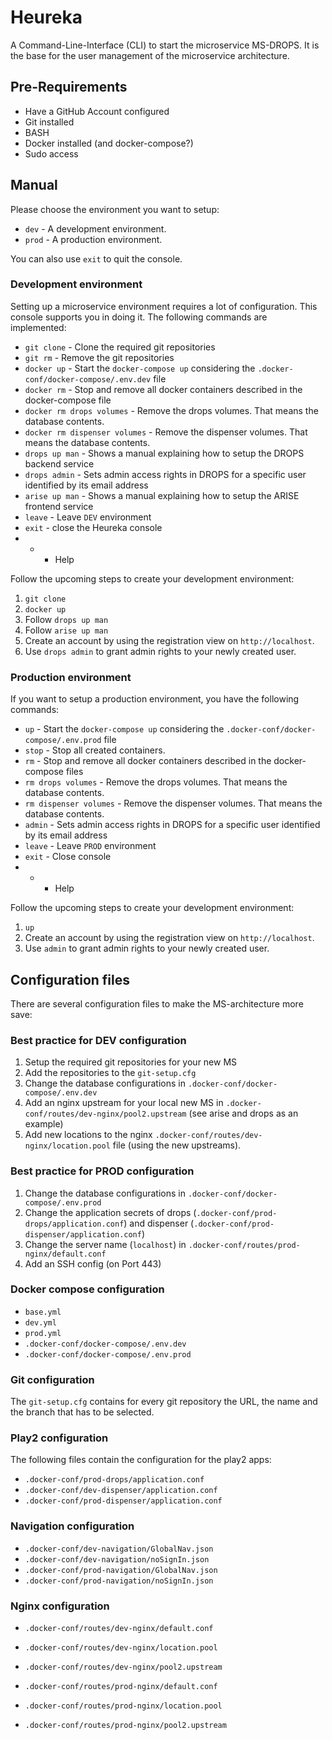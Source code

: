# Heureka
A Command-Line-Interface (CLI) to start the microservice MS-DROPS. It is the base for the user management of the microservice architecture.

## Pre-Requirements
- Have a GitHub Account configured
- Git installed
- BASH
- Docker installed (and docker-compose?)
- Sudo access

## Manual
Please choose the environment you want to setup:
- `dev` - A development environment.
- `prod` - A production environment.

You can also use `exit` to quit the console.

### Development environment
Setting up a microservice environment requires a lot of configuration. This console supports you in doing it. The following commands are implemented: 

- `git clone` - Clone the required git repositories
- `git rm` - Remove the git repositories
- `docker up` - Start the `docker-compose up` considering the `.docker-conf/docker-compose/.env.dev` file
- `docker rm` - Stop and remove all docker containers described in the docker-compose file
- `docker rm drops volumes` - Remove the drops volumes. That means the database contents.
- `docker rm dispenser volumes` - Remove the dispenser volumes. That means the database contents.
- `drops up man` - Shows a manual explaining how to setup the DROPS backend service
- `drops admin` - Sets admin access rights in DROPS for a specific user identified by its email address
- `arise up man` - Shows a manual explaining how to setup the ARISE frontend service
- `leave` - Leave `DEV` environment
- `exit` - close the Heureka console
- * - Help

Follow the upcoming steps to create your development environment:
1. `git clone`
2. `docker up`
3. Follow `drops up man`
4. Follow `arise up man`
5. Create an account by using the registration view on `http://localhost`.
6. Use `drops admin` to grant admin rights to your newly created user.


### Production environment
If you want to setup a production environment, you have the following commands:

- `up` - Start the `docker-compose up` considering the `.docker-conf/docker-compose/.env.prod` file
- `stop` - Stop all created containers.
- `rm` - Stop and remove all docker containers described in the docker-compose files
- `rm drops volumes` - Remove the drops volumes. That means the database contents.
- `rm dispenser volumes` - Remove the dispenser volumes. That means the database contents.
- `admin` - Sets admin access rights in DROPS for a specific user identified by its email address
- `leave` - Leave `PROD` environment
- `exit` - Close console
- * - Help

Follow the upcoming steps to create your development environment:
1. `up`
2. Create an account by using the registration view on `http://localhost`.
3. Use `admin` to grant admin rights to your newly created user.

## Configuration files
There are several configuration files to make the MS-architecture more save:

### Best practice for DEV configuration
1. Setup the required git repositories for your new MS
2. Add the repositories to the `git-setup.cfg`
3. Change the database configurations in `.docker-conf/docker-compose/.env.dev`
4. Add an nginx upstream for your local new MS in `.docker-conf/routes/dev-nginx/pool2.upstream` (see arise and drops as an example)
5. Add new locations to the nginx `.docker-conf/routes/dev-nginx/location.pool` file (using the new upstreams).

### Best practice for PROD configuration
1. Change the database configurations in `.docker-conf/docker-compose/.env.prod`
2. Change the application secrets of drops (`.docker-conf/prod-drops/application.conf`) and dispenser (`.docker-conf/prod-dispenser/application.conf`)
3. Change the server name (`localhost`) in `.docker-conf/routes/prod-nginx/default.conf`
4. Add an SSH config (on Port 443)

### Docker compose configuration
- `base.yml`
- `dev.yml`
- `prod.yml`
- `.docker-conf/docker-compose/.env.dev`
- `.docker-conf/docker-compose/.env.prod`

### Git configuration
The `git-setup.cfg` contains for every git repository the URL, the name and the branch that has to be selected.

### Play2 configuration
The following files contain the configuration for the play2 apps:
- `.docker-conf/prod-drops/application.conf`
- `.docker-conf/dev-dispenser/application.conf`
- `.docker-conf/prod-dispenser/application.conf`

### Navigation configuration
- `.docker-conf/dev-navigation/GlobalNav.json`
- `.docker-conf/dev-navigation/noSignIn.json`
- `.docker-conf/prod-navigation/GlobalNav.json`
- `.docker-conf/prod-navigation/noSignIn.json`

### Nginx configuration
- `.docker-conf/routes/dev-nginx/default.conf`
- `.docker-conf/routes/dev-nginx/location.pool`
- `.docker-conf/routes/dev-nginx/pool2.upstream`

- `.docker-conf/routes/prod-nginx/default.conf`
- `.docker-conf/routes/prod-nginx/location.pool`
- `.docker-conf/routes/prod-nginx/pool2.upstream`
